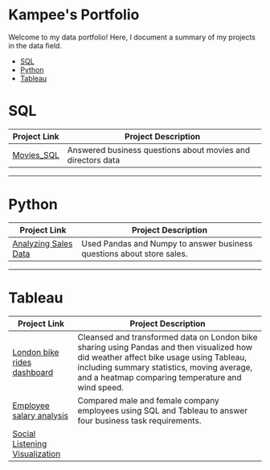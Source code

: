 # Kampee's Portfolio

Welcome to my data portfolio! Here, I document a summary of my projects in the data field.

- [SQL](#sql)
- [Python](#python)
- [Tableau](#tableau)

# SQL

| Project Link | Project Description | 
|---|---|
| [Movies_SQL](https://github.com/stlionnn/Movies_SQL)| Answered business questions about movies and directors data
***
# Python

| Project Link | Project Description | 
|---|---|
| [Analyzing Sales Data](https://datalore.jetbrains.com/notebook/7Uyhqpw7GPlvhVo2hkrDZF/iHfLnzPVg6y4i7SdcYEa3N)| Used Pandas and Numpy to answer business questions about store sales.
***
# Tableau

| Project Link | Project Description | 
|---|---|
| [London bike rides dashboard](https://github.com/stlionnn/London_bike_rides_visualization)| Cleansed and transformed data on London bike sharing using Pandas and then visualized how did weather affect bike usage using Tableau, including summary statistics, moving average, and a heatmap comparing temperature and wind speed.
| [Employee salary analysis](https://github.com/stlionnn/Employee_analysis)| Compared male and female company employees using SQL and Tableau to answer four business task requirements. 
| [Social Listening Visualization](https://github.com/stlionnn/Movies_SQL)| 
